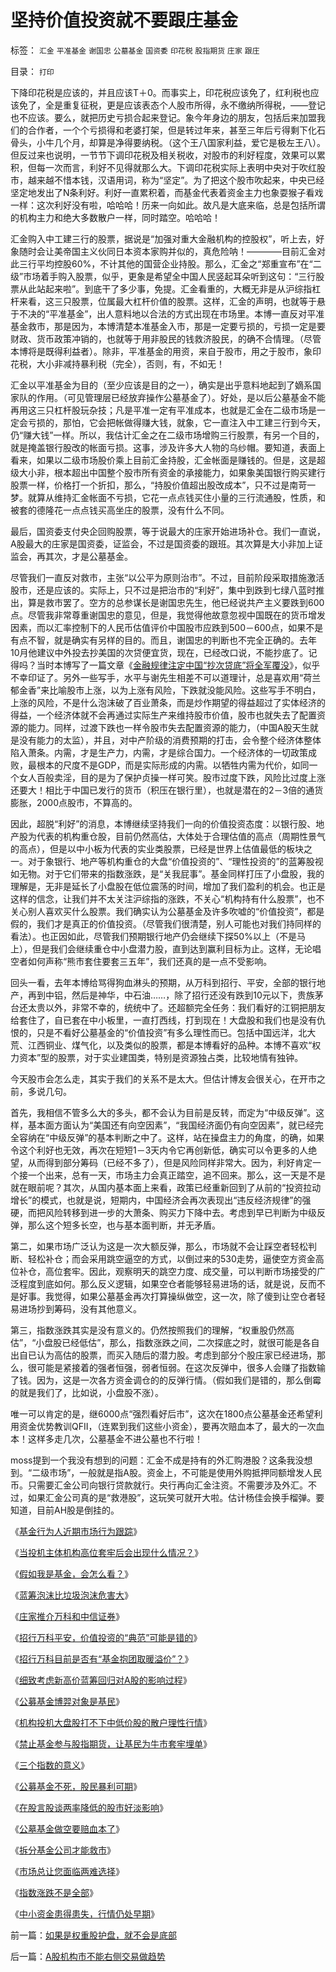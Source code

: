 # 坚持价值投资就不要跟庄基金

标签： `汇金` `平准基金` `谢国忠` `公墓基金` `国资委` `印花税` `股指期货` `庄家` `跟庄` 

目录： `打印`

下降印花税是应该的，并且应该T＋0。而事实上，印花税应该免了，红利税也应该免了，全是重复征税，更是应该表态个人股市所得，永不缴纳所得税，——登记也不应该。要么，就把历史亏损合起来登记。象今年身边的朋友，包括后来加盟我们的合作者，一个个亏损得和老婆打架，但是转过年来，甚至三年后亏得剩下化石骨头，小牛几个月，却算是净得要纳税。（这个王八国家利益，爱它是极左王八）。但反过来也说明，一节节下调印花税及相关税收，对股市的利好程度，效果可以累积，但每一次而言，利好不见得就那么大。下调印花税实际上表明中央对于吹红股市，越来越不惜本钱，汉语用词，称为“坚定”。为了把这个股市吹起来，中央已经坚定地发出了N条利好。利好一直累积着，而基金代表着资金主力也象耍猴子看戏一样：这次利好没有啦，哈哈哈！历来一向如此。故凡是大底来临，总是包括所谓的机构主力和绝大多数散户一样，同时踏空。哈哈哈！



汇金购入中工建三行的股票，据说是“加强对重大金融机构的控股权”，听上去，好象随时会让美帝国主义伙同日本资本家购并似的，真危险呐！————目前汇金对此三行平均控股60%，不计其他的国营企业持股。那么，汇金之“郑重宣布”在“二级”市场着手购入股票，似乎，更象是希望全中国人民竖起耳朵听到这句：“三行股票从此站起来啦”。到底干了多少事，免提。汇金看重的，大概无非是从沪综指杠杆来看，这三只股票，位属最大杠杆价值的股票。这样，汇金的声明，也就等于悬于不决的“平准基金”，出人意料地以合法的方式出现在市场里。本博一直反对平准基金救市，那是因为，本博清楚本准基金入市，那是一定要亏损的，亏损一定是要财政、货币政策冲销的，也就等于用非股民的钱救济股民，的确不合情理。（尽管本博将是既得利益者）。除非，平准基金的用资，来自于股市，用之于股市，象印花税，大小非减持暴利税（完全），否则，有，不如无！



汇金以平准基金为目的（至少应该是目的之一），确实是出乎意料地起到了嫡系国家队的作用。（可见管理层已经放弃操作公墓基金了）。好处，是以后公墓基金不能再用这三只杠杆股玩杂技；凡是平准一定有平准成本，也就是汇金在二级市场是一定会亏损的，那怕，它会把帐做得赚大钱，就象，它一直注入中工建三行到今天，仍“赚大钱”一样。所以，我估计汇金之在二级市场增购三行股票，有另一个目的，就是掩盖银行股改的帐面亏损。这事，涉及许多大人物的乌纱帽。要知道，表面上看来，如果以二级市场股价乘上目前汇金持股，汇金帐面是赚钱的。但是，这是超级大小非，根本超出中国整个股市所有资金的承接能力，如果象美国银行购买建行股票一样，价格打一个折扣，那么，“持股价值超出股改成本”，只不过是南苛一梦。就算从维持汇金帐面不亏损，它花一点点钱买住小量的三行流通股，性质，和被套的德隆花一点点钱买高坐庄的股票，没有什么不同。



最后，国资委支付央企回购股票，等于说最大的庄家开始进场补仓。我们一直说，A股最大的庄家是国资委，证监会，不过是国资委的跟班。其次算是大小非加上证监会，再其次，才是公墓基金。



尽管我们一直反对救市，主张“以公平为原则治市”。不过，目前阶段采取措施激活股市，还是应该的。实际上，只不过是把治市的“利好”，集中到跌到七绿八蓝时推出，算是救市罢了。空方的总参谋长是谢国忠先生，他已经说共产主义要跌到600点。尽管我非常尊重谢国忠的意见，但是，我觉得他故意忽视中国既在的货币增发因素，而以汇率控制下的人民币估值评价中国股市应跌到500－600点，如果不是有点不智，就是确实有另样的目的。而且，谢国忠的判断也不完全正确的。去年10月他建议中外投去抄美国的次贷便宜货，现在，已经改口说，不能抄底了。记得吗？当时本博写了一篇文章《[金融规律注定中国“抄次贷底”将全军覆没](../../../2008/2/28/金融规律注定中国“抄次贷底”将全军覆没.md)》，似乎不幸印证了。另外一些写手，水平与谢先生相差不可以道理计，总是喜欢用“荷兰郁金香”来比喻股市上涨，以为上涨有风险，下跌就没能风险。这些写手不明白，上涨的风险，不是什么泡沫破了百业萧条，而是炒作期望的得益超过了实体经济的得益，一个经济体就不会再通过实际生产来维持股市价值，股市也就失去了配置资源的能力。同样，过渡下跌也一样令股市失去配置资源的能力，（中国A股天生就是没有能力的太监），并且，对中产阶级的消费预期的打击，会令整个经济体整体陷入萧条。内需，才是生产力，内需，才是综合国力。一个经济体的一切政策成败，最根本的尺度不是GDP，而是实际形成的内需。以牺牲内需为代价，如同一个女人百般卖淫，目的是为了保护贞操一样可笑。股市过度下跌，风险比过度上涨还要大！相比于中国已发行的货币（积压在银行里），也就是潜在的2－3倍的通货膨胀，2000点股市，不算高的。



因此，超脱“利好”的消息，本博继续坚持我们一向的价值投资态度：以银行股、地产股为代表的机构重仓股，目前仍然高估，大体处于合理估值的高点（周期性景气的高点），但是以中小板为代表的实业类股票，已经是世界上估值最低的板块之一。对于象银行、地产等机构重仓的大盘“价值投资的”、“理性投资的”的蓝筹股视如无物。对于它们带来的指数涨跌，是“关我屁事”。基金同样打压了小盘股，我的理解是，无非是延长了小盘股在低位震荡的时间，增加了我们盈利的机会。也正是这样的信念，让我们并不太关注沪综指的涨跌，不关心“机构持有什么股票”，也不关心别人喜欢买什么股票。我们确实认为公墓基金及许多吹嘘的“价值投资”，都是假的，我们才是真正的价值投资。（尽管我们很清楚，别人可能也对我们持同样的看法）。也正因如此，尽管我们预期银行地产仍会继续下探50%以上（不是马上），但是我们会继续重仓中小盘潜力股，直到达到赢利目标为止。这样，无论唱空者如何声称“熊市套住要套三五年”，我们还真的是一点不受影响。



回头一看，去年本博给骂得狗血淋头的预期，从万科到招行、平安，全部的银行地产，再到中铝，然后是神华，中石油……，除了招行还没有跌到10元以下，贵族茅台还太贵以外，非常不幸的，统统中了。还超额完全任务：我们看好的江铜把朋友给套住了，自已套在中小板里，一直打西线，打到现在！大盘股和我们也是没有仇恨的，只是不看好公墓基金的“价值投资”有多么理性而已。包括中国远洋，北大荒、江西铜业、煤气化，以及类似的股票，都是本博看好的品种。本博不喜欢“权力资本”型的股票，对于实业建国类，特别是资源独占类，比较地情有独钟。



今天股市会怎么走，其实于我们的关系不是太大。但估计博友会很关心，在开市之前，多说几句。



首先，我相信不管多么大的多头，都不会认为目前是反转，而定为“中级反弹”。这样，基本面方面认为“美国还有向空因素”，“我国经济面仍有向空因素”，就已经完全容纳在“中级反弹”的基本判断之中了。这样，站在操盘主力的角度，的确，如果令这个利好也无效，再次在短短1－3天内令它再创新低，确实可以令更多的人绝望，从而得到部分筹码（已经不多了），但是风险同样非常大。因为，利好肯定一个接一个出来，总有一天，市场主力会真正踏空，追不回来。那么，这一天是不是就在眼前呢？其次，从国内基本面上来看，政策已经重新回到了从前的“投资拉动增长”的模式，也就是说，短期内，中国经济会再次表现出“违反经济规律”的强硬，而把风险转移到进一步的大萧条、购买力下降中去。考虑到早已判断为中级反弹，那么这个短多长空，也与基本面判断，并无矛盾。



第二，如果市场广泛认为这是一次大额反弹，那么，市场就不会让踩空者轻松判断、轻松补仓；而会采用跳空逼空的方式，以倒过来的530走势，逼使空方资金高位补仓，高位套牢。因此，观察明天的跳空力度、成交量，可以判断市场接受的广泛程度到底如何。那么反义逻辑，如果空仓者能够轻易进场的话，就是说，反而不是好事。我觉得，如果公墓基金再次打算操纵做空，这一次，除了傻到让空仓者轻易进场抄到筹码，没有其他意义。



第三，指数涨跌其实是没有意义的。仍然按照我们的理解，“权重股仍然高估”，“小盘股已经低估”，那么，指数涨跌之间，二次探底之时，就很可能是各自出自已认为高估的股票，而买入随后的潜力股。考虑到部分个股庄家已经进场，那么，很可能是紧接着的强者恒强，弱者恒弱。在这次反弹中，很多人会赚了指数输了钱。因为，这是一次各方资金调仓的的反弹行情。（假如我们是错的，那么倒霉的就是我们了，比如说，小盘股不涨）。





唯一可以肯定的是，继6000点“强烈看好后市”，这次在1800点公墓基金还希望利用资金优势教训QFII，（连累到我们这些小资金），要再次赔血本了，最大的一次血本！这样多走几次，公墓基金不进公墓也不行啦！



moss提到一个我没有想到的问题：汇金不成是持有的外汇购港股？这条我没想到。“二级市场”，一般就是指A股。资金上，不可能是使用外购抵押同额增发人民币。只需要汇金公司向银行贷款就行。央行再向汇金注资。不需要涉及外汇。不过，如果汇金公司真的是“救港股”，这玩笑可就开大啦。估计杨佳会换手榴弹。要知道，目前AH股是倒挂的。





《[基金行为人近期市场行为跟踪](../../../2007/9/15/基金行为人近期市场行为跟踪.md)》

《[当投机主体机构高位套牢后会出现什么情况？](../../../2007/9/2/当投机主体机构高位套牢后会出现什么情况？.md)》

《[假如我是基金，会怎么看？](../../../2008/10/30/假如我是基金，会怎么看？.md)》

《[蓝筹泡沫比垃圾泡沫危害大](../../../2007/9/1/蓝筹泡沫比垃圾泡沫危害大.md)》

《[庄家推介万科和中信证券](../../../2007/9/1/庄家为什么推介中信和万科.md)》

《[招行万科平安，价值投资的“典范”可能是错的](../../../2008/7/3/招行万科平安价值投资只怕其实难符.md)》

《[招行万科目前是否有“基金抱团取暖溢价”？](../../../2008/7/8/招行万科权重股是否因基金抱团而高估？.md)》

《[细致考虑新高价蓝筹回归对A股的影响过程](../../../2007/9/24/细致考虑新高价蓝筹回归对A股的影响过程.md)》

《[公募基金博羿对象是基民](../../../2007/9/27/公募基金博羿对象是基民.md)》

《[机构投机大盘股打不下中低价股的散户理性行情](../../../2007/8/29/机构投机大盘股打不下中低价股的散户理性行情.md)》

《[禁止基金参与股指期货，让基民为牛市套牢埋单](../../../2007/11/10/禁止基金参与股指期货，让基民为牛市套牢埋单.md)》

《[三个指数的意义](../../../2007/11/6/三个指数的代表意义.md)》

《[公募基金不死，股民暴利可期](../../../2008/4/24/公募基金不死，股民暴利可期.md)》

《[在股言股谈两率降低的股市好淡影响](../../../2008/9/16/人民币升值不以中国意志为转移.md)》

《[公墓基金做空要赔血本了](../../../2008/9/19/坚持价值投资就不要跟庄基金.md)》

《[拆分基金公司才能救市](../../../2008/9/23/可能拆分基金公司才能真正救市.md)》

《[市场总让您面临两难选择](../../../2008/9/19/A股机构市不能右侧交易做趋势.md)》

《[指数涨跌不是全部](../../../2008/9/20/理性投资无关大小盘.md)》

《[中小资金患得患失，行情仍处早期](../../../2008/9/21/中小资金患得患失，行情仍处早期.md)》

前一篇：[如果是权重股护盘，就不会是底部](../../../2008/9/18/如果是权重股护盘，就不会是底部.md)

后一篇：[A股机构市不能右侧交易做趋势](../../../2008/9/19/A股机构市不能右侧交易做趋势.md)